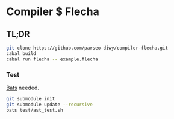 # Compiler $ Flecha

## TL;DR

```sh
git clone https://github.com/parseo-diwy/compiler-flecha.git
cabal build
cabal run flecha -- example.flecha
```

### Test

[Bats](https://github.com/bats-core/bats-core) needed.

```sh
git submodule init
git submodule update --recursive
bats test/ast_test.sh
```

